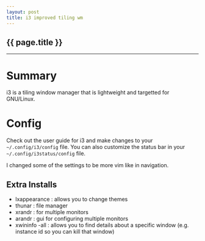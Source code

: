 ```yaml
---
layout: post
title: i3 improved tiling wm
---
```


## {{ page.title }}


- - - -

# Summary

i3 is a tiling window manager that is lightweight and targetted for GNU/Linux.

# Config

Check out the user guide for i3 and make changes to your `~/.config/i3/config` file.
You can also customize the status bar in your `~/.config/i3status/config` file.

I changed some of the settings to be more vim like in navigation.

## Extra Installs

* lxappearance : allows you to change themes 
* thunar : file manager 
* xrandr : for multiple monitors
* arandr : gui for configuring multiple monitors
* xwininfo -all : allows you to find details about a specific window (e.g.
  instance id so you can kill that window)

